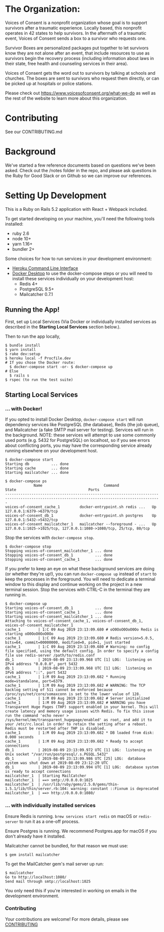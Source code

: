 # The Organization:

Voices of Consent is a nonprofit organization whose goal is to support survivors after a traumatic experience. Locally based, this nonprofit operates in 42 states to help survivors. In the aftermath of a traumatic event, Voices of Consent sends a box to a survivor who requests one.

Survivor Boxes are personalized packages put together to let survivors know they are not alone after an event, that include resources to use as survivors begin the recovery process (including information about laws in their state, free health and counseling services in their area).

Voices of Consent gets the word out to survivors by talking at schools and churches. The boxes are sent to survivors who request them directly, or can be picked up at hospitals or police stations.

Please check out https://www.voicesofconsent.org/what-we-do as well as the rest of the website to learn more about this organization.

# Contributing
See our CONTRIBUTING.md

# Background
We've started a few reference documents based on questions we've been asked. Check out the /notes folder in the repo, and please ask questions in the Ruby for Good Slack or on Github so we can improve our references.

# Setting Up Development

This is a Ruby on Rails 5.2 application with React + Webpack included.

To get started developing on your machine, you'll need the following tools installed:

* ruby 2.6
* node 10+
* yarn 1.16+
* bundler 2+

Some choices for how to run services in your development environment:
* [Heroku Command Line Interface](https://devcenter.heroku.com/categories/command-line)
* [Docker Desktop](https://www.docker.com/products/docker-desktop) to use the docker-compose steps or you will need to install these services individually on your development host:
    * Redis 4+
    * PostgreSQL 9.5+
    * Mailcatcher 0.7.1

## Running the App!

First, set up Local Services (Via Docker or individually installed services as described in the **Starting Local Services** section below.).

Then to run the app locally,

```
$ bundle install
$ yarn install
$ rake dev:setup
$ heroku local -f Procfile.dev
# If you chose the Docker route:
  $ docker-compose start -or- $ docker-compose up
# Else
  $ rails s
$ rspec (to run the test suite)
```

## Starting Local Services

### ... with Docker!

If you opted to install Docker Desktop, `docker-compose start` will run dependency services like PostgreSQL (the database), Redis (the job queue), and Mailcatcher (a fake SMTP mail server for testing). Services will run in the background. NOTE: these services will attempt to use some commonly used ports (e.g. 5432 for PostgreSQL) on localhost, so if you see errors about conflicting ports, you may have the corresponding service already running elsewhere on your development host.

```
$ docker-compose start
Starting db          ... done
Starting cache       ... done
Starting mailcatcher ... done

$ docker-compose ps
             Name                            Command               State                                 Ports
---------------------------------------------------------------------------------------------------------------------------------------------
voices-of-consent_cache_1         docker-entrypoint.sh redis ...   Up      127.0.0.1:6379->6379/tcp
voices-of-consent_db_1            docker-entrypoint.sh postgres    Up      127.0.0.1:5432->5432/tcp
voices-of-consent_mailcatcher_1   mailcatcher --foreground - ...   Up      127.0.0.1:1025->1025/tcp, 127.0.0.1:1080->1080/tcp, 25/tcp, 80/tcp
```

Stop the services with `docker-compose stop`.

```
$ docker-compose stop
Stopping voices-of-consent_mailcatcher_1 ... done
Stopping voices-of-consent_db_1          ... done
Stopping voices-of-consent_cache_1       ... done
```

If you prefer to keep an eye on what these background services are doing (or whether they're up!), you can run `docker-compose up` instead of `start` to keep the processes in the foreground. You will need to dedicate a terminal window to this display and continue working on the project in a new terminal session. Stop the services with CTRL-C in the terminal they are running in.

```
$ docker-compose up
Starting voices-of-consent_db_1          ... done
Starting voices-of-consent_cache_1       ... done
Starting voices-of-consent_mailcatcher_1 ... done
Attaching to voices-of-consent_cache_1, voices-of-consent_db_1, voices-of-consent_mailcatcher_1
cache_1        | 1:C 09 Aug 2019 23:13:09.680 # oO0OoO0OoO0Oo Redis is starting oO0OoO0OoO0Oo
cache_1        | 1:C 09 Aug 2019 23:13:09.680 # Redis version=5.0.5, bits=64, commit=00000000, modified=0, pid=1, just started
cache_1        | 1:C 09 Aug 2019 23:13:09.680 # Warning: no config file specified, using the default config. In order to specify a config file use redis-server /path/to/redis.conf
db_1           | 2019-08-09 23:13:09.968 UTC [1] LOG:  listening on IPv4 address "0.0.0.0", port 5432
db_1           | 2019-08-09 23:13:09.968 UTC [1] LOG:  listening on IPv6 address "::", port 5432
cache_1        | 1:M 09 Aug 2019 23:13:09.682 * Running mode=standalone, port=6379.
cache_1        | 1:M 09 Aug 2019 23:13:09.682 # WARNING: The TCP backlog setting of 511 cannot be enforced because /proc/sys/net/core/somaxconn is set to the lower value of 128.
cache_1        | 1:M 09 Aug 2019 23:13:09.682 # Server initialized
cache_1        | 1:M 09 Aug 2019 23:13:09.682 # WARNING you have Transparent Huge Pages (THP) support enabled in your kernel. This will create latency and memory usage issues with Redis. To fix this issue run the command 'echo never > /sys/kernel/mm/transparent_hugepage/enabled' as root, and add it to your /etc/rc.local in order to retain the setting after a reboot. Redis must be restarted after THP is disabled.
cache_1        | 1:M 09 Aug 2019 23:13:09.682 * DB loaded from disk: 0.000 seconds
cache_1        | 1:M 09 Aug 2019 23:13:09.682 * Ready to accept connections
db_1           | 2019-08-09 23:13:09.972 UTC [1] LOG:  listening on Unix socket "/var/run/postgresql/.s.PGSQL.5432"
db_1           | 2019-08-09 23:13:09.986 UTC [25] LOG:  database system was shut down at 2019-08-09 23:12:20 UTC
db_1           | 2019-08-09 23:13:09.994 UTC [1] LOG:  database system is ready to accept connections
mailcatcher_1  | Starting MailCatcher
mailcatcher_1  | ==> smtp://0.0.0.0:1025
mailcatcher_1  | /usr/lib/ruby/gems/2.5.0/gems/thin-1.5.1/lib/thin/server.rb:104: warning: constant ::Fixnum is deprecated
mailcatcher_1  | ==> http://0.0.0.0:1080/
```

### ... with individually installed services

Ensure Redis is running. `brew services start redis` on macOS or `redis-server` to run it as a one-off process.

Ensure Postgres is running. We recommend Postgres.app for macOS if you don't already have it installed.

Mailcatcher cannot be bundled, for that reason we must use:

```
$ gem install mailcatcher
```

To get the MailCatcher gem's mail server up run:

```
$ mailcatcher
Go to http://localhost:1080/
Send mail through smtp://localhost:1025
```

You only need this if you're interested in working on emails in the development environment.

### Contributing

Your contributions are welcome! For more details, please see [CONTRIBUTING](https://github.com/rubyforgood/voices-of-consent/blob/develop/CONTRIBUTING.md)
